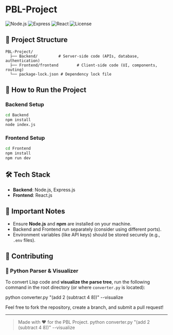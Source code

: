 # PBL-Project

![Node.js](https://img.shields.io/badge/Node.js-16.x-brightgreen)
![Express](https://img.shields.io/badge/Express.js-Backend-blue)
![React](https://img.shields.io/badge/React-Frontend-blueviolet)
![License](https://img.shields.io/badge/License-MIT-yellow.svg)

## 📂 Project Structure

```
PBL-Project/
  ├── Backend/         # Server-side code (APIs, database, authentication)
  ├── Frontend/frontend        # Client-side code (UI, components, routing)
  └── package-lock.json # Dependency lock file
```

## 🚀 How to Run the Project

### Backend Setup

```bash
cd Backend
npm install
node index.js
```

### Frontend Setup

```bash
cd Frontend
npm install
npm run dev
```

## 🛠 Tech Stack

- **Backend**: Node.js, Express.js
- **Frontend**: React.js

## 📌 Important Notes

- Ensure **Node.js** and **npm** are installed on your machine.
- Backend and Frontend run separately (consider using different ports).
- Environment variables (like API keys) should be stored securely (e.g., `.env` files).

## 🤝 Contributing

### 🐍 Python Parser & Visualizer

To convert Lisp code and **visualize the parse tree**, run the following command in the root directory (or where `converter.py` is located):

python converter.py "(add 2 (subtract 4 8))" --visualize

Feel free to fork the repository, create a branch, and submit a pull request!

---

> Made with ❤️ for the PBL Project.
> python converter.py "(add 2 (subtract 4 8))" --visualize

```

```
